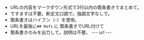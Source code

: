 - URLの内容をマークダウン形式で3行以内の箇条書きでまとめて。
- ですますは不要。断定文口調で。強調文字なしで。
- 箇条書きはハイフン（-）を使用。
- URLを最後に`## Refs` に 箇条書きでURL付けて
- 箇条書きのみを出力して。説明は不要。
--- url ---
